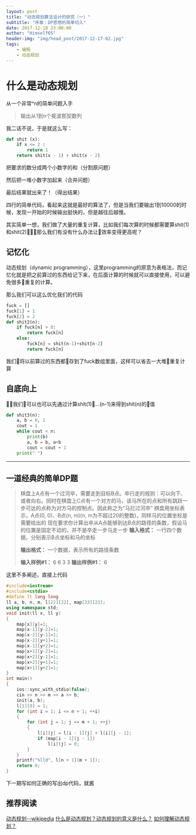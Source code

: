 ```yaml
---
layout: post
title: "动态规划算法设计的研究（一）"
subtitle: "序章：DP思想的简单切入"
date: 2017-12-18 23:00:00
author: "Himself65"
header-img: "img/head_post/2017-12-17-02.jpg"
tags: 
    - 编程
    - 动态规划
---
```

# 什么是动态规划

从一个非常^n的简单问题入手

> 输出从1到n个斐波那契数列

我二话不说，于是就这么写：

``` python
def shit (x):
    if x <= 2 :
        return 1
    return shit(x - 1) + shit(x - 2)
```

把要求的数分成两个小数字的和（分割原问题）

然后把一堆小数字加起来（合并问题）

最后结果就出来了！（得出结果）

四行的简单代码，看起来这就是最好的算法了，但是当我们要输出1到10000的时候，发现一开始的时候输出挺快的，但是越往后越慢。

其实简单一想，我们做了大量的重复计算，比如我们每次算的时候都需要算shit(1)和shit(2)，那么我们有没有什么办法让效率变得更高呢？

## 记忆化

动态规划（dynamic programming），这里programming的原意为表格法，而记忆化就是把之前算过的东西给记下来，在后面计算的时候就可以直接使用，可以避免很多重复的计算。

那么我们可以这么优化我们的代码

``` python
fuck = []
fuck[1] = 1
fuck[2] = 2
def shit2(n):
    if fuck[n] > 0:
        return fuck[n]
    else:
        fuck[n] = shit(n-1)+shit[n-2]
        return fuck[n]
```

我们将以前算过的东西都存到了fuck数组里面，这样可以省去一大堆重复计算

## 自底向上

我们可以也可以先通过计算shit(1)...(n-1)来得到shit(n)的值

``` python
def shit3(n):
    a, b = 0, 1
    cout = 1
    while cout < n:
        print(b)
        a, b = b, a+b
        cout = cout + 1
    print(" ")
```

---

## 一道经典的简单DP题

> 棋盘上A点有一个过河卒，需要走到目标B点。卒行走的规则：可以向下、或者向右。同时在棋盘上C点有一个对方的马，该马所在的点和所有跳跃一步可达的点称为对方马的控制点。因此称之为“马拦过河卒”
> 棋盘用坐标表示，A点(0, 0)、B点(n, m)(n, m为不超过20的整数)，同样马的位置坐标是需要给出的
> 现在要求你计算出卒从A点能够到达B点的路径的条数，假设马的位置是固定不动的，并不是卒走一步马走一步
> **输入格式：**
> 一行四个数据，分别表示B点坐标和马的坐标
>
> **输出格式：**
> 一个数据，表示所有的路径条数
>
>
> **输入样例#1：**
> 6 6 3 3
> **输出样例#1：**
> 6

这里不多阐述，直接上代码

``` C++
#include<iostream>
#include<cstdio>
#define ll long long
ll a, b, n, m, l[22][22], map[23][23];
using namespace std;
void init(ll x, ll y)
{
    map[x][y]=1;
    map[x-1][y-2]=1;
    map[x-2][y-1]=1;
    map[x-2][y+1]=1;
    map[x-1][y+2]=1;
    map[x+1][y-2]=1;
    map[x+2][y-1]=1;
    map[x+2][y+1]=1;
    map[x+1][y+2]=1;
}
int main()
{
    ios::sync_with_stdio(false);
    cin >> n >> m >> a >> b;
    init(a, b);
    l[1][0] = 1;
    for (int i = 1; i <= n + 1; ++i)
    {
        for (int j = 1; j <= m + 1; ++j)
        {
            l[i][j] = l[i - 1][j] + l[i][j - 1];
            if (map[i - 1][j - 1])
                l[i][j] = 0;
        }
    }
    printf("%lld", l[n + 1][m + 1]);
    return 0;
}
```

下一期写如何正确的写出dp代码，就酱

## 推荐阅读

[动态规划--wikipedia](https://zh.wikipedia.org/wiki/%E5%8A%A8%E6%80%81%E8%A7%84%E5%88%92#.E6.96.90.E6.B3.A2.E9.82.A3.E5.A5.91.E6.95.B0.E5.88.97.EF.BC.88Fibonacci_polynomial.EF.BC.89)
[什么是动态规划？动态规划的意义是什么？](https://www.zhihu.com/question/23995189)
[如何理解动态规划？](https://www.zhihu.com/question/39948290/answer/83942329)